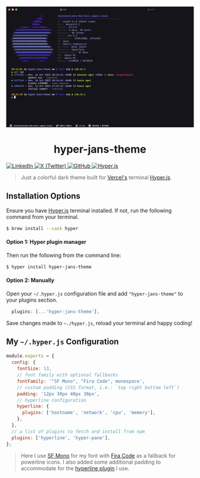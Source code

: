 ![Hyper jans theme screenshot](screenshot.png)

<h1 align="center"><b>hyper-jans-theme</b></h1>

<a href="https://www.linkedin.com/in/luke-janssen-96592a245/" target="_blank">
<img alt="LinkedIn" src="https://img.shields.io/badge/LinkedIn-%2312100E.svg?&style=for-the-badge&logo=LinkedIn&logoColor=white" />
</a>
<a href="https://twitter.com/lukejanss" target="_blank">
<img alt="X (Twitter)" src="https://img.shields.io/badge/@lukejanss-%2312100E.svg?&style=for-the-badge&logo=X&logoColor=white" />
</a>
<a href="https://github.com/lukejans" target="_blank">
<img alt="GitHub" src="https://img.shields.io/badge/lukejans-%2312100E.svg?&style=for-the-badge&logo=GitHub&logoColor=white" />
</a>
<a href="https://hyper.is/" target="_blank">
<img alt="Hyper.js" src="https://img.shields.io/badge/hyper.js-%2312100E.svg?&style=for-the-badge&logo=Hyper&logoColor=magenta" />
</a>

> Just a colorful dark theme built for [Vercel's](https://vercel.com/) terminal [Hyper.js](https://hyper.is/).

## Installation Options

Ensure you have [Hyper.js](https://hyper.is) terminal installed. If not, run the following command from your terminal.

```zsh
$ brew install --cask hyper
```

#### **Option 1:** Hyper plugin manager

Then run the following from the command line:

```zsh
$ hyper install hyper-jans-theme
```

#### **Option 2:** Manually

Open your `~/.hyper.js` configuration file and add `"hyper-jans-theme"` to your plugins section.

```js
  plugins: [...'hyper-jans-theme'],
```

Save changes made to `~./hyper.js`, reload your terminal and happy coding!

## My `~/.hyper.js` Configuration

```js
module.exports = {
  config: {
    fontSize: 13,
    // font family with optional fallbacks
    fontFamily: '"SF Mono", "Fira Code", monospace',
    // custom padding (CSS format, i.e.: `top right bottom left`)
    padding: '12px 30px 40px 30px',
    // hyperline configuration
    hyperline: {
      plugins: ['hostname', 'network', 'cpu', 'memory'],
    },
  },
  // a list of plugins to fetch and install from npm
  plugins: ['hyperline', 'hyper-pane'],
};
```

> Here I use [SF Mono](https://developer.apple.com/fonts/) for my font with [Fira Code](https://fonts.google.com/specimen/Fira+Code) as a fallback for powerline icons. I also added some additional padding to accommodate for the [hyperline plugin](https://github.com/Hyperline/hyperline) I use.
